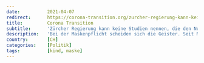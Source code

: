 ```yaml
---
date:          2021-04-07
redirect:      https://corona-transition.org/zurcher-regierung-kann-keine-studien-nennen-die-den-nutzen-der-maskenpflicht
title:         Corona Transition
subtitle:      'Zürcher Regierung kann keine Studien nennen, die den Nutzen der Maskenpflicht aufzeigen'
description:   'Bei der Maskenpflicht scheiden sich die Geister. Seit Monaten behauptet die Regierung, die Mund-Nasen-Bedeckung schütze vor dem Coronavirus und (...)'
country:       [CH]
categories:    [Politik]
tags:          [kind, maske]
---
```

